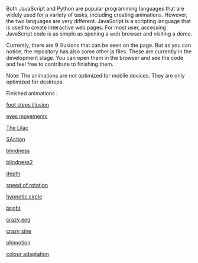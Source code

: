 Both JavaScript and Python are popular programming languages that are widely used for a variety of tasks, including creating animations. However, the two languages are very different. JavaScript is a scripting language that is used to create interactive web pages. For most user, accessing JavaScript code is as simple as opening a web browser and visiting a demo.

Currently, there are 9 illusions that can be seen on the page. But as you can notice, the repository has also some other js files.
These are currently in the development stage. You can open them in the browser and see the code and feel free to contribute to finishing them.

Note: The animations are not optimized for mobile devices. They are only optimized for desktops.

Finished animations :

[foot steps illusion](https://altunenes.github.io/sorceress/steps.html)

[eyes movements](https://altunenes.github.io/sorceress/eyes.html)

[The Lilac](https://altunenes.github.io/sorceress/lilac.html)

[SAction](https://altunenes.github.io/sorceress/spatialmotion.html)

[blindness](https://altunenes.github.io/sorceress/blindness.html)

[blindness2](https://altunenes.github.io/sorceress/blindness2.html)

[depth](https://altunenes.github.io/sorceress/depth.html)

[speed of rotation](https://altunenes.github.io/sorceress/length.html)

[hypnotic circle](https://altunenes.github.io/sorceress/circle.html)

[bright](https://altunenes.github.io/sorceress/bright.html)

[crazy eeg](https://altunenes.github.io/sorceress/crazyeeg.html)

[crazy sine](https://altunenes.github.io/sorceress/crazysin.html)

[phimotion](https://altunenes.github.io/sorceress/phi.html)

[colour adaptation](https://altunenes.github.io/sorceress/cafter.html)